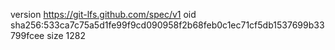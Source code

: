 version https://git-lfs.github.com/spec/v1
oid sha256:533ca7c75a5d1fe99f9cd090958f2b68feb0c1ec71cf5db1537699b33799fcee
size 1282
